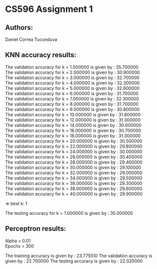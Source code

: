 # CS596 Assignment 1

## Authors:
Daniel Correa Tucunduva  
 
## KNN accuracy results:

The validation accuracy for k = 1.000000 is given by : 35.700000  
The validation accuracy for k = 2.000000 is given by : 30.900000  
The validation accuracy for k = 3.000000 is given by : 32.700000  
The validation accuracy for k = 4.000000 is given by : 32.300000  
The validation accuracy for k = 5.000000 is given by : 32.600000  
The validation accuracy for k = 6.000000 is given by : 31.700000  
The validation accuracy for k = 7.000000 is given by : 32.300000  
The validation accuracy for k = 8.000000 is given by : 31.700000  
The validation accuracy for k = 9.000000 is given by : 30.800000  
The validation accuracy for k = 10.000000 is given by : 31.600000  
The validation accuracy for k = 12.000000 is given by : 31.300000  
The validation accuracy for k = 14.000000 is given by : 30.600000  
The validation accuracy for k = 16.000000 is given by : 30.700000  
The validation accuracy for k = 18.000000 is given by : 31.300000  
The validation accuracy for k = 20.000000 is given by : 30.500000  
The validation accuracy for k = 22.000000 is given by : 29.800000  
The validation accuracy for k = 24.000000 is given by : 30.000000  
The validation accuracy for k = 26.000000 is given by : 30.400000  
The validation accuracy for k = 28.000000 is given by : 29.400000  
The validation accuracy for k = 30.000000 is given by : 29.100000  
The validation accuracy for k = 32.000000 is given by : 29.000000  
The validation accuracy for k = 34.000000 is given by : 29.500000  
The validation accuracy for k = 36.000000 is given by : 29.300000  
The validation accuracy for k = 38.000000 is given by : 29.600000  
The validation accuracy for k = 40.000000 is given by : 29.900000  
  
  => best k: 1  
  
The testing accuracy for k = 1.000000 is given by : 35.000000  

## Perceptron results:

Alpha = 0.01  
Epochs = 300  

The training accuracy is given by : 23.775510
The validation accuracy is given by : 22.700000
The testing accuracy is given by : 22.020000

##